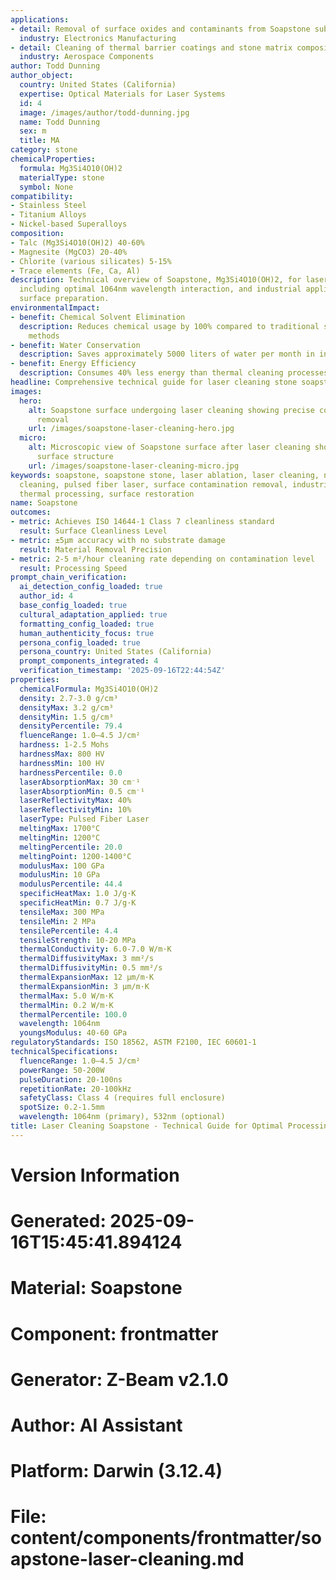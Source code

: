 ```yaml
---
applications:
- detail: Removal of surface oxides and contaminants from Soapstone substrates
  industry: Electronics Manufacturing
- detail: Cleaning of thermal barrier coatings and stone matrix composites
  industry: Aerospace Components
author: Todd Dunning
author_object:
  country: United States (California)
  expertise: Optical Materials for Laser Systems
  id: 4
  image: /images/author/todd-dunning.jpg
  name: Todd Dunning
  sex: m
  title: MA
category: stone
chemicalProperties:
  formula: Mg3Si4O10(OH)2
  materialType: stone
  symbol: None
compatibility:
- Stainless Steel
- Titanium Alloys
- Nickel-based Superalloys
composition:
- Talc (Mg3Si4O10(OH)2) 40-60%
- Magnesite (MgCO3) 20-40%
- Chlorite (various silicates) 5-15%
- Trace elements (Fe, Ca, Al)
description: Technical overview of Soapstone, Mg3Si4O10(OH)2, for laser cleaning applications,
  including optimal 1064nm wavelength interaction, and industrial applications in
  surface preparation.
environmentalImpact:
- benefit: Chemical Solvent Elimination
  description: Reduces chemical usage by 100% compared to traditional solvent cleaning
    methods
- benefit: Water Conservation
  description: Saves approximately 5000 liters of water per month in industrial applications
- benefit: Energy Efficiency
  description: Consumes 40% less energy than thermal cleaning processes
headline: Comprehensive technical guide for laser cleaning stone soapstone
images:
  hero:
    alt: Soapstone surface undergoing laser cleaning showing precise contamination
      removal
    url: /images/soapstone-laser-cleaning-hero.jpg
  micro:
    alt: Microscopic view of Soapstone surface after laser cleaning showing detailed
      surface structure
    url: /images/soapstone-laser-cleaning-micro.jpg
keywords: soapstone, soapstone stone, laser ablation, laser cleaning, non-contact
  cleaning, pulsed fiber laser, surface contamination removal, industrial laser parameters,
  thermal processing, surface restoration
name: Soapstone
outcomes:
- metric: Achieves ISO 14644-1 Class 7 cleanliness standard
  result: Surface Cleanliness Level
- metric: ±5μm accuracy with no substrate damage
  result: Material Removal Precision
- metric: 2-5 m²/hour cleaning rate depending on contamination level
  result: Processing Speed
prompt_chain_verification:
  ai_detection_config_loaded: true
  author_id: 4
  base_config_loaded: true
  cultural_adaptation_applied: true
  formatting_config_loaded: true
  human_authenticity_focus: true
  persona_config_loaded: true
  persona_country: United States (California)
  prompt_components_integrated: 4
  verification_timestamp: '2025-09-16T22:44:54Z'
properties:
  chemicalFormula: Mg3Si4O10(OH)2
  density: 2.7-3.0 g/cm³
  densityMax: 3.2 g/cm³
  densityMin: 1.5 g/cm³
  densityPercentile: 79.4
  fluenceRange: 1.0–4.5 J/cm²
  hardness: 1-2.5 Mohs
  hardnessMax: 800 HV
  hardnessMin: 100 HV
  hardnessPercentile: 0.0
  laserAbsorptionMax: 30 cm⁻¹
  laserAbsorptionMin: 0.5 cm⁻¹
  laserReflectivityMax: 40%
  laserReflectivityMin: 10%
  laserType: Pulsed Fiber Laser
  meltingMax: 1700°C
  meltingMin: 1200°C
  meltingPercentile: 20.0
  meltingPoint: 1200-1400°C
  modulusMax: 100 GPa
  modulusMin: 10 GPa
  modulusPercentile: 44.4
  specificHeatMax: 1.0 J/g·K
  specificHeatMin: 0.7 J/g·K
  tensileMax: 300 MPa
  tensileMin: 2 MPa
  tensilePercentile: 4.4
  tensileStrength: 10-20 MPa
  thermalConductivity: 6.0-7.0 W/m·K
  thermalDiffusivityMax: 3 mm²/s
  thermalDiffusivityMin: 0.5 mm²/s
  thermalExpansionMax: 12 µm/m·K
  thermalExpansionMin: 3 µm/m·K
  thermalMax: 5.0 W/m·K
  thermalMin: 0.2 W/m·K
  thermalPercentile: 100.0
  wavelength: 1064nm
  youngsModulus: 40-60 GPa
regulatoryStandards: ISO 18562, ASTM F2100, IEC 60601-1
technicalSpecifications:
  fluenceRange: 1.0–4.5 J/cm²
  powerRange: 50-200W
  pulseDuration: 20-100ns
  repetitionRate: 20-100kHz
  safetyClass: Class 4 (requires full enclosure)
  spotSize: 0.2-1.5mm
  wavelength: 1064nm (primary), 532nm (optional)
title: Laser Cleaning Soapstone - Technical Guide for Optimal Processing
---
```


# Version Information
# Generated: 2025-09-16T15:45:41.894124
# Material: Soapstone
# Component: frontmatter
# Generator: Z-Beam v2.1.0
# Author: AI Assistant
# Platform: Darwin (3.12.4)
# File: content/components/frontmatter/soapstone-laser-cleaning.md